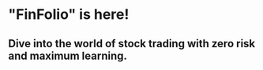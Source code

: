 # "FinFolio" is here!  

## Dive into the world of stock trading with zero risk and maximum learning.
#

